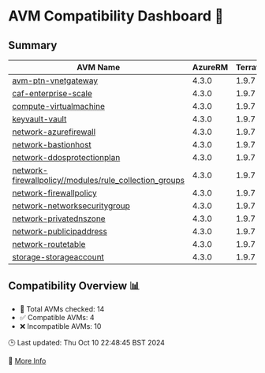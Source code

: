 # AVM Compatibility Dashboard 🚀

<!-- AVM_COMPATIBILITY_DASHBOARD_START -->

## Summary
| AVM Name | AzureRM | Terraform | Module | Compatibility |
|----------|---------|-----------|--------|---------------|
| [avm-ptn-vnetgateway](https://registry.terraform.io/modules/Azure/avm-ptn-vnetgateway/azurerm) | 4.3.0 | 1.9.7 | 0.6.0 |  <center> ❌ </center>    |
| [caf-enterprise-scale](https://registry.terraform.io/modules/Azure/caf-enterprise-scale/azurerm) | 4.3.0 | 1.9.7 | 6.1.0 |    ❌    |
| [compute-virtualmachine](https://registry.terraform.io/modules/Azure/avm-res-compute-virtualmachine/azurerm) | 4.3.0 | 1.9.7 | 0.16.0 |    ❌    |
| [keyvault-vault](https://registry.terraform.io/modules/Azure/avm-res-keyvault-vault/azurerm) | 4.3.0 | 1.9.7 | 0.9.1 |    ✅    |
| [network-azurefirewall](https://registry.terraform.io/modules/Azure/avm-res-network-azurefirewall/azurerm) | 4.3.0 | 1.9.7 | 0.2.2 |    ❌    |
| [network-bastionhost](https://registry.terraform.io/modules/Azure/avm-res-network-bastionhost/azurerm) | 4.3.0 | 1.9.7 | 0.3.0 |    ❌    |
| [network-ddosprotectionplan](https://registry.terraform.io/modules/Azure/avm-res-network-ddosprotectionplan/azurerm) | 4.3.0 | 1.9.7 | 0.2.0 |    ✅    |
| [network-firewallpolicy//modules/rule_collection_groups](https://registry.terraform.io/modules/Azure/avm-res-network-firewallpolicy/azurerm/0.2.3/submodules/rule_collection_groups) | 4.3.0 | 1.9.7 | 0.2.3 |    ❌    |
| [network-firewallpolicy](https://registry.terraform.io/modules/Azure/avm-res-network-firewallpolicy/azurerm) | 4.3.0 | 1.9.7 | 0.2.3 |    ❌    |
| [network-networksecuritygroup](https://registry.terraform.io/modules/Azure/avm-res-network-networksecuritygroup/azurerm) | 4.3.0 | 1.9.7 | 0.2.0 |    ❌    |
| [network-privatednszone](https://registry.terraform.io/modules/Azure/avm-res-network-privatednszone/azurerm) | 4.3.0 | 1.9.7 | 0.2.0 |    ❌    |
| [network-publicipaddress](https://registry.terraform.io/modules/Azure/avm-res-network-publicipaddress/azurerm) | 4.3.0 | 1.9.7 | 0.1.2 |    ✅    |
| [network-routetable](https://registry.terraform.io/modules/Azure/avm-res-network-routetable/azurerm) | 4.3.0 | 1.9.7 | 0.3.0 |    ✅    |
| [storage-storageaccount](https://registry.terraform.io/modules/Azure/avm-res-storage-storageaccount/azurerm) | 4.3.0 | 1.9.7 | 0.2.7 |    ❌    |

## Compatibility Overview 📊
- 🔢 Total AVMs checked: 14
- ✅ Compatible AVMs: 4
- ❌ Incompatible AVMs: 10

🕒 Last updated: Thu Oct 10 22:48:45 BST 2024

🔗 [More Info](https://github.com/elabx-org/tf-avm-compatability-checker/actions/runs/11282499805)
<!-- AVM_COMPATIBILITY_DASHBOARD_END -->
